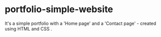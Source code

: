 # portfolio-simple-website
It's a simple portfolio with a 'Home page' and a 'Contact page' - created using HTML and CSS .
